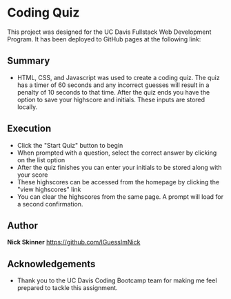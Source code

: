 # Coding Quiz

This project was designed for the UC Davis Fullstack Web Development Program. It has been deployed to GitHub pages at the following link:



## Summary

* HTML, CSS, and Javascript was used to create a coding quiz. The quiz has a timer of 60 seconds and any incorrect guesses will result in a penalty of 10 seconds to that time. After the quiz ends you have the option to save your highscore and initials. These inputs are stored locally. 

## Execution

* Click the "Start Quiz" button to begin
* When prompted with a question, select the correct answer by clicking on the list option
* After the quiz finishes you can enter your initials to be stored along with your score
* These highscores can be accessed from the homepage by clicking the "view highscores" link
* You can clear the highscores from the same page. A prompt will load for a second confirmation. 

## Author

**Nick Skinner** https://github.com/IGuessImNick

## Acknowledgements

* Thank you to the UC Davis Coding Bootcamp team for making me feel prepared to tackle this assignment.